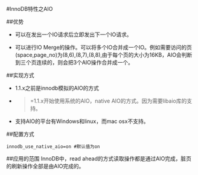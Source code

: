 #InnoDB特性之AIO

##优势 

- 可以在发出一个IO请求后立即发出下一个IO请求。 

- 可以进行IO Merge的操作。可以将多个IO合并成一个IO。例如需要访问的页(space,page_no)为(8,6),(8,7),(8,8),由于每个页的大小为16KB，AIO会判断到三个页连续的，则会把3个AIO操作合并成一个。


##实现方式

- 1.1.x之前是innodb模拟的AIO的方式

- >=1.1.x开始使用系统的AIO，native AIO的方式。因为需要libaio库的支持。

- 支持AIO的平台有Windows和linux，而mac osx不支持。

##配置方式

```
innodb_use_native_aio=on #默认值为on
```

##应用的范围
InnoDB中，read ahead的方式读取操作都是通过AIO完成，脏页的刷新操作全部是由AIO完成的。